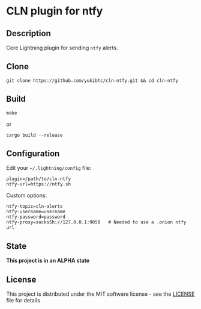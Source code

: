 # CLN plugin for ntfy

## Description

Core Lightning plugin for sending `ntfy` alerts.

## Clone

```
git clone https://github.com/yukibtc/cln-ntfy.git && cd cln-ntfy
```

## Build

```
make
```

or

```
cargo build --release
```

## Configuration

Edit your `~/.lightning/config` file:

```
plugin=/path/to/cln-ntfy
ntfy-url=https://ntfy.sh
```

Custom options:

```
ntfy-topic=cln-alerts              
ntfy-username=username                
ntfy-password=password                
ntfy-proxy=socks5h://127.0.0.1:9050   # Needed to use a .onion ntfy url
```

## State

**This project is in an ALPHA state**

## License

This project is distributed under the MIT software license - see the [LICENSE](LICENSE) file for details